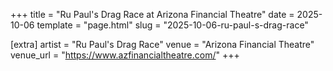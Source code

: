 +++
title = "Ru Paul's Drag Race at Arizona Financial Theatre"
date = 2025-10-06
template = "page.html"
slug = "2025-10-06-ru-paul-s-drag-race"

[extra]
artist = "Ru Paul's Drag Race"
venue = "Arizona Financial Theatre"
venue_url = "https://www.azfinancialtheatre.com/"
+++

